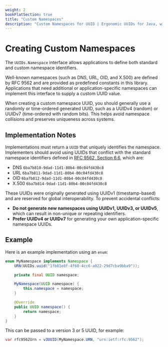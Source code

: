 ```yaml
---
weight: 2
bookFlatSection: true
title: "Custom Namespaces"
description: "Custom Namespaces for UUID | Ergonomic UUIDs for Java, with first-class RFC 9562 support."
---
```


# Creating Custom Namespaces

The `UUIDs.Namespace` interface allows applications to define both
standard and custom namespace identifiers.

Well-known namespaces (such as DNS, URL, OID, and X.500) are defined by
RFC 9562 and are provided as predefined constants in this library.
Applications that need additional or application-specific namespaces can
implement this interface to supply a custom UUID value.

When creating a custom namespace UUID, you should generally use a
randomly or time-ordered generated UUID, such as a UUIDv4 (random) or
UUIDv7 (time-ordered with random bits). This helps avoid namespace
collisions and preserves uniqueness across systems.

## Implementation Notes

Implementations must return a `UUID` that uniquely identifies the
namespace. Implementers should avoid using UUIDs that conflict with the
standard namespace identifiers defined in [RFC 9562, Section
6.6](https://datatracker.ietf.org/doc/html/rfc9562#section-6.6), which
are:

- DNS     `6ba7b810-9dad-11d1-80b4-00c04fd430c8`
- URL     `6ba7b811-9dad-11d1-80b4-00c04fd430c8`
- OID     `6ba7b812-9dad-11d1-80b4-00c04fd430c8`
- X.500   `6ba7b814-9dad-11d1-80b4-00c04fd430c8`

These UUIDs were originally generated using UUIDv1 (timestamp-based) and
are reserved for global interoperability. To prevent accidental
conflicts:

- **Do not generate new namespaces using UUIDv1, UUIDv3, or UUIDv5**,
  which can result in non-unique or repeating identifiers.
- **Prefer UUIDv4 or UUIDv7** for generating your own
  application-specific namespace UUIDs.

## Example

Here is an example implementation using an `enum`:

```java
enum MyNamespace implements Namespace {
    URN(UUIDs.uuid("1fb81e8f-4f60-4cc6-a022-29d7cba9bba9"));

    private final UUID namespace;

    MyNamespace(UUID namespace) {
        this.namespace = namespace;
    }

    @Override
    public UUID namespace() {
        return namespace;
    }
}
```

This can be passed to a version 3 or 5 UUID, for example:

```java
var rfc9562Urn = v3UUID(MyNamespace.URN, "urn:ietf:rfc:9562");
```
